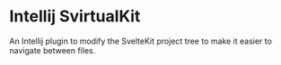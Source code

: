 # Intellij SvirtualKit

An Intellij plugin to modify the SvelteKit project tree to make it easier to navigate between files.